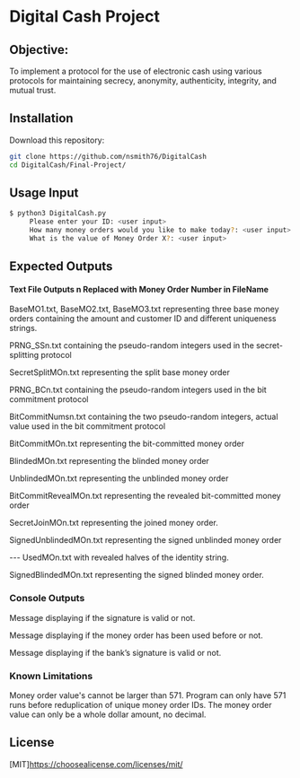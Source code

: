 # Digital Cash Project

## Objective:
To implement a protocol for the use of electronic cash using various protocols for maintaining secrecy, anonymity, authenticity, integrity, and mutual trust.


## Installation

Download this repository:
```bash
git clone https://github.com/nsmith76/DigitalCash
cd DigitalCash/Final-Project/
```

## Usage Input

```bash
$ python3 DigitalCash.py
     Please enter your ID: <user input>
     How many money orders would you like to make today?: <user input>
     What is the value of Money Order X?: <user input> 
```

## Expected Outputs

#### Text File Outputs n Replaced with Money Order Number in FileName
BaseMO1.txt, BaseMO2.txt, BaseMO3.txt representing three base money orders containing the amount and customer ID and different uniqueness strings.

PRNG_SSn.txt containing the pseudo-random integers used in the secret-splitting protocol

SecretSplitMOn.txt representing the split base money order

PRNG_BCn.txt containing the pseudo-random integers used in the bit commitment protocol

BitCommitNumsn.txt containing the two pseudo-random integers, actual value  used in the bit commitment protocol

BitCommitMOn.txt representing the bit-committed money order

BlindedMOn.txt representing the blinded money order

UnblindedMOn.txt representing the unblinded money order

BitCommitRevealMOn.txt representing the revealed bit-committed money order

SecretJoinMOn.txt representing the joined money order.

SignedUnblindedMOn.txt representing the signed unblinded money order

--- UsedMOn.txt with revealed halves of the identity string.

SignedBlindedMOn.txt representing the signed blinded money order.

### Console Outputs

Message displaying if the signature is valid or not.

Message displaying if the money order has been used before or not.

Message displaying if the bank’s signature is valid or not.

### Known Limitations 
Money order value's cannot be larger than 571. 
Program can only have 571 runs before reduplication of unique money order IDs. 
The money order value can only be a whole dollar amount, no decimal. 

## License
[MIT]https://choosealicense.com/licenses/mit/

